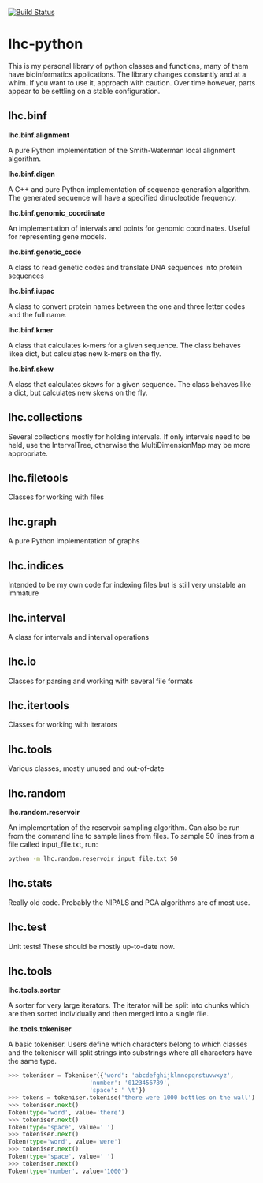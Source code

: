 [![Build Status](https://travis-ci.org/childsish/lhc-python.svg?branch=master)](https://travis-ci.org/childsish/lhc-python)

lhc-python
==========

This is my personal library of python classes and functions, many of them have bioinformatics applications. The library changes constantly and at a whim. If you want to use it, approach with caution. Over time however, parts appear to be settling on a stable configuration.

lhc.binf
--------

**lhc.binf.alignment**

A pure Python implementation of the Smith-Waterman local alignment algorithm.

**lhc.binf.digen**

A C++ and pure Python implementation of sequence generation algorithm. The generated sequence will have a specified dinucleotide frequency.

**lhc.binf.genomic_coordinate**

An implementation of intervals and points for genomic coordinates. Useful for representing gene models.

**lhc.binf.genetic_code**

A class to read genetic codes and translate DNA sequences into protein sequences

**lhc.binf.iupac**

A class to convert protein names between the one and three letter codes and the full name.

**lhc.binf.kmer**

A class that calculates k-mers for a given sequence. The class behaves likea dict, but calculates new k-mers on the fly.

**lhc.binf.skew**

A class that calculates skews for a given sequence. The class behaves like a dict, but calculates new skews on the fly.

lhc.collections
---------------

Several collections mostly for holding intervals. If only intervals need to be held, use the IntervalTree, otherwise the MultiDimensionMap may be more appropriate.

lhc.filetools
-------------

Classes for working with files

lhc.graph
---------

A pure Python implementation of graphs

lhc.indices
-----------

Intended to be my own code for indexing files but is still very unstable an immature

lhc.interval
------------

A class for intervals and interval operations

lhc.io
------

Classes for parsing and working with several file formats

lhc.itertools
-------------

Classes for working with iterators

lhc.tools
---------

Various classes, mostly unused and out-of-date

lhc.random
----------

**lhc.random.reservoir**

An implementation of the reservoir sampling algorithm. Can also be run from the command line to sample lines from files. To sample 50 lines from a file called input_file.txt, run:

```bash
python -m lhc.random.reservoir input_file.txt 50
```

lhc.stats
---------

Really old code. Probably the NIPALS and PCA algorithms are of most use.

lhc.test
--------

Unit tests! These should be mostly up-to-date now.

lhc.tools
---------

**lhc.tools.sorter**

A sorter for very large iterators. The iterator will be split into chunks which are then sorted individually and then merged into a single file.

**lhc.tools.tokeniser**

A basic tokeniser. Users define which characters belong to which classes and the tokeniser will split strings into substrings where all characters have the same type.

```python
>>> tokeniser = Tokeniser({'word': 'abcdefghijklmnopqrstuvwxyz',
                       'number': '0123456789',
                       'space': ' \t'})
>>> tokens = tokeniser.tokenise('there were 1000 bottles on the wall')
>>> tokeniser.next()
Token(type='word', value='there')
>>> tokeniser.next()
Token(type='space', value=' ')
>>> tokeniser.next()
Token(type='word', value='were')
>>> tokeniser.next()
Token(type='space', value=' ')
>>> tokeniser.next()
Token(type='number', value='1000')
```
